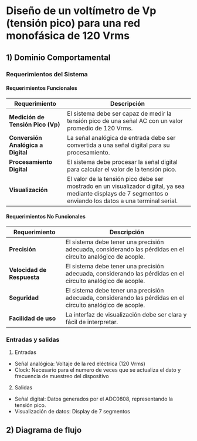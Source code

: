 # Diseño de un voltímetro de Vp (tensión pico) para una red monofásica de 120 Vrms
## 1) **Dominio Comportamental**
### Requerimientos del Sistema

#### Requerimientos Funcionales
| Requerimiento                 | Descripción |
|--------------------------------|---------------------------------------------|
| **Medición de Tensión Pico (Vp)** | El sistema debe ser capaz de medir la tensión pico de una señal AC con un valor promedio de 120 Vrms. |
| **Conversión Analógica a Digital** | La señal analógica de entrada debe ser convertida a una señal digital para su procesamiento. |
| **Procesamiento Digital** | El sistema debe procesar la señal digital para calcular el valor de la tensión pico. |
| **Visualización** | El valor de la tensión pico debe ser mostrado en un visualizador digital, ya sea mediante displays de 7 segmentos o enviando los datos a una terminal serial. |

#### Requerimientos No Funcionales

| Requerimiento                 | Descripción |
|--------------------------------|---------------------------------------------|
| **Precisión** |  El sistema debe tener una precisión adecuada, considerando las pérdidas en el circuito analógico de acople. |
| **Velocidad de Respuesta** |  El sistema debe tener una precisión adecuada, considerando las pérdidas en el circuito analógico de acople. |
| **Seguridad** |  El sistema debe tener una precisión adecuada, considerando las pérdidas en el circuito analógico de acople. |
| **Facilidad de uso** | La interfaz de visualización debe ser clara y fácil de interpretar. |

### Entradas y salidas
1) Entradas 
* Señal analógica: Voltaje de la red eléctrica (120 Vrms)
* Clock: Necesario para el numero de veces que se actualiza el dato y frecuencia de muestreo del dispositivo

2) Salidas
* Señal digital: Datos generados por el ADC0808, representando la tensión pico.
* Visualización de datos: Display de 7 segmentos
  
## 2) Diagrama de flujo 


